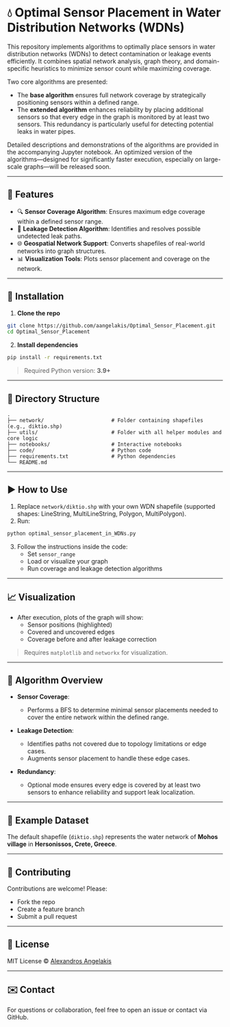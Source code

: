 # 💧 Optimal Sensor Placement in Water Distribution Networks (WDNs)

This repository implements algorithms to optimally place sensors in water distribution networks (WDNs) to detect contamination or leakage events efficiently. It combines spatial network analysis, graph theory, and domain-specific heuristics to minimize sensor count while maximizing coverage.

Two core algorithms are presented:
- The **base algorithm** ensures full network coverage by strategically positioning sensors within a defined range.
- The **extended algorithm** enhances reliability by placing additional sensors so that every edge in the graph is monitored by at least two sensors. This redundancy is particularly useful for detecting potential leaks in water pipes.

Detailed descriptions and demonstrations of the algorithms are provided in the accompanying Jupyter notebook. An optimized version of the algorithms—designed for significantly faster execution, especially on large-scale graphs—will be released soon.

---

## 📌 Features

- 🔍 **Sensor Coverage Algorithm**: Ensures maximum edge coverage within a defined sensor range.
- 🚨 **Leakage Detection Algorithm**: Identifies and resolves possible undetected leak paths.
- 🌐 **Geospatial Network Support**: Converts shapefiles of real-world networks into graph structures.
- 📊 **Visualization Tools**: Plots sensor placement and coverage on the network.

---

## 💠 Installation

1. **Clone the repo**
```bash
git clone https://github.com/aangelakis/Optimal_Sensor_Placement.git
cd Optimal_Sensor_Placement
```

2. **Install dependencies**
```bash
pip install -r requirements.txt
```

> Required Python version: **3.9+**

---

## 📂 Directory Structure

```
.
├── network/                      # Folder containing shapefiles (e.g., diktio.shp)
├── utils/                        # Folder with all helper modules and core logic
├── notebooks/                    # Interactive notebooks
├── code/                         # Python code
├── requirements.txt              # Python dependencies
└── README.md
```

---

## ▶️ How to Use

1. Replace `network/diktio.shp` with your own WDN shapefile (supported shapes: LineString, MultiLineString, Polygon, MultiPolygon).
2. Run:
```bash
python optimal_sensor_placement_in_WDNs.py
```
3. Follow the instructions inside the code:
   - Set `sensor_range`
   - Load or visualize your graph
   - Run coverage and leakage detection algorithms

---

## 📈 Visualization

- After execution, plots of the graph will show:
  - Sensor positions (highlighted)
  - Covered and uncovered edges
  - Coverage before and after leakage correction

> Requires `matplotlib` and `networkx` for visualization.

---

## 🧐 Algorithm Overview

- **Sensor Coverage**:
  - Performs a BFS to determine minimal sensor placements needed to cover the entire network within the defined range.
  
- **Leakage Detection**:
  - Identifies paths not covered due to topology limitations or edge cases.
  - Augments sensor placement to handle these edge cases.
  
- **Redundancy**:
  - Optional mode ensures every edge is covered by at least two sensors to enhance reliability and support leak localization.

---

## 🧪 Example Dataset

The default shapefile (`diktio.shp`) represents the water network of **Mohos village** in **Hersonissos, Crete, Greece**.

---

## 🤝 Contributing

Contributions are welcome! Please:

- Fork the repo
- Create a feature branch
- Submit a pull request

---

## 📄 License

MIT License © [Alexandros Angelakis](https://www.linkedin.com/in/alexandrosangelakis/)

---

## ✉️ Contact

For questions or collaboration, feel free to open an issue or contact via GitHub.
